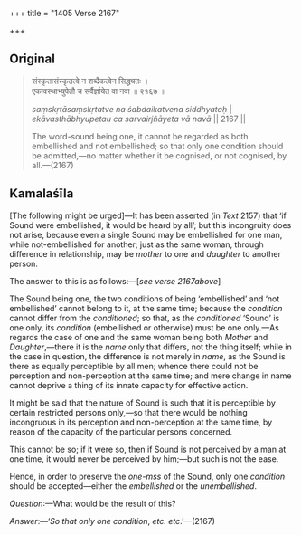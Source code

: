 +++
title = "1405 Verse 2167"

+++
## Original 
>
> संस्कृतासंस्कृतत्वे न शब्दैकत्वेन सिद्ध्यतः ।  
> एकावस्थाभ्युपेतौ च सर्वैर्ज्ञायेत वा नवा ॥ २१६७ ॥ 
>
> *saṃskṛtāsaṃskṛtatve na śabdaikatvena siddhyataḥ* \|  
> *ekāvasthābhyupetau ca sarvairjñāyeta vā navā* \|\| 2167 \|\| 
>
> The word-sound being one, it cannot be regarded as both embellished and not embellished; so that only one condition should be admitted,—no matter whether it be cognised, or not cognised, by all.—(2167)



## Kamalaśīla

[The following might be urged]—It has been asserted (in *Text* 2157) that ‘if Sound were embellished, it would be heard by all’; but this incongruity does not arise, because even a single Sound may be embellished for one man, while not-embellished for another; just as the same woman, through difference in relationship, may be *mother* to one and *daughter* to another person.

The answer to this is as follows:—[*see verse 2167above*]

The Sound being one, the two conditions of being ‘embellished’ and ‘not embellished’ cannot belong to it, at the same time; because the *condition* cannot differ from the *conditioned*; so that, as the *conditioned* ‘Sound’ is one only, its *condition* (embellished or otherwise) must be one only.—As regards the case of one and the same woman being both *Mother* and *Daughter*,—there it is the *name* only that differs, not the thing itself; while in the case in question, the difference is not merely in *name*, as the Sound is there as equally perceptible by all men; whence there could not be perception and non-perception at the same time; and mere change in name cannot deprive a thing of its innate capacity for effective action.

It might be said that the nature of Sound is such that it is perceptible by certain restricted persons only,—so that there would be nothing incongruous in its perception and non-perception at the same time, by reason of the capacity of the particular persons concerned.

This cannot be so; if it were so, then if Sound is not perceived by a man at one time, it would never be perceived by him;—but such is not the ease.

Hence, in order to preserve the *one-mss* of the Sound, only one *condition* should be accepted—either the *embellished* or the *unembellished*.

*Question*:—What would be the result of this?

*Answer*:—‘*So that only one condition*, *etc. etc*.’—(2167)


